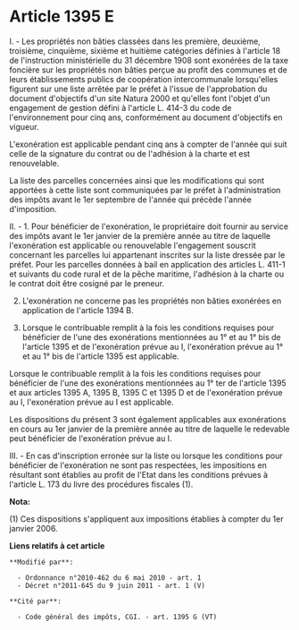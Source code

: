 # Article 1395 E

I. - Les propriétés non bâties classées dans les première, deuxième, troisième, cinquième, sixième et huitième catégories
définies à l'article 18 de l'instruction ministérielle du 31 décembre 1908 sont exonérées de la taxe foncière sur les
propriétés non bâties perçue au profit des communes et de leurs établissements publics de coopération intercommunale
lorsqu'elles figurent sur une liste arrêtée par le préfet à l'issue de l'approbation du document d'objectifs d'un site Natura
2000 et qu'elles font l'objet d'un engagement de gestion défini à l'article L. 414-3 du code de l'environnement pour cinq
ans, conformément au document d'objectifs en vigueur.

L'exonération est applicable pendant cinq ans à compter de l'année qui suit celle de la signature du contrat ou de l'adhésion
à la charte et est renouvelable.

La liste des parcelles concernées ainsi que les modifications qui sont apportées à cette liste sont communiquées par le
préfet à l'administration des impôts avant le 1er septembre de l'année qui précède l'année d'imposition.

II. - 1. Pour bénéficier de l'exonération, le propriétaire doit fournir au service des impôts avant le 1er janvier de la
première année au titre de laquelle l'exonération est applicable ou renouvelable l'engagement souscrit concernant les
parcelles lui appartenant inscrites sur la liste dressée par le préfet. Pour les parcelles données à bail en application des
articles L. 411-1 et suivants du code rural et de la pêche maritime, l'adhésion à la charte ou le contrat doit être cosigné
par le preneur.

2. L'exonération ne concerne pas les propriétés non bâties exonérées en application de l'article 1394 B.

3. Lorsque le contribuable remplit à la fois les conditions requises pour bénéficier de l'une des exonérations mentionnées au
1° et au 1° bis de l'article 1395 et de l'exonération prévue au I, l'exonération prévue au 1° et au 1° bis de l'article 1395
est applicable.

Lorsque le contribuable remplit à la fois les conditions requises pour bénéficier de l'une des exonérations mentionnées au 1°
ter de l'article 1395 et aux articles 1395 A, 1395 B, 1395 C et 1395 D et de l'exonération prévue au I, l'exonération prévue
au I est applicable.

Les dispositions du présent 3 sont également applicables aux exonérations en cours au 1er janvier de la première année au
titre de laquelle le redevable peut bénéficier de l'exonération prévue au I.

III. - En cas d'inscription erronée sur la liste ou lorsque les conditions pour bénéficier de l'exonération ne sont pas
respectées, les impositions en résultant sont établies au profit de l'Etat dans les conditions prévues à l'article L. 173 du
livre des procédures fiscales (1).

**Nota:**

(1) Ces dispositions s'appliquent aux impositions établies à compter du 1er janvier 2006.

**Liens relatifs à cet article**

	**Modifié par**:

	  - Ordonnance n°2010-462 du 6 mai 2010 - art. 1
	  - Décret n°2011-645 du 9 juin 2011 - art. 1 (V)

	**Cité par**:

	  - Code général des impôts, CGI. - art. 1395 G (VT)
